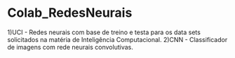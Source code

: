 # Colab_RedesNeurais

1)UCI - Redes neurais com base de treino e testa para os data sets solicitados na matéria de Inteligência Computacional.
2)CNN - Classificador de imagens com rede neurais convolutivas. 
